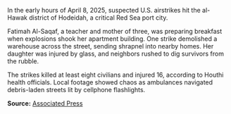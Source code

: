 
In the early hours of April 8, 2025, suspected U.S. airstrikes hit the al-Hawak district of Hodeidah, a critical Red Sea port city.

Fatimah Al-Saqaf, a teacher and mother of three, was preparing breakfast when explosions shook her apartment building. One strike demolished a warehouse across the street, sending shrapnel into nearby homes. Her daughter was injured by glass, and neighbors rushed to dig survivors from the rubble.

The strikes killed at least eight civilians and injured 16, according to Houthi health officials. Local footage showed chaos as ambulances navigated debris-laden streets lit by cellphone flashlights.

**Source:** [Associated Press](https://apnews.com/article/yemen-hodeidah-airstrike-2025)